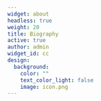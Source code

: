 ```yaml
---
widget: about
headless: true
weight: 20
title: Biography
active: true
author: admin
widget_id: cc
design:
  background:
    color: ""
    text_color_light: false
    image: icon.png
---
```


